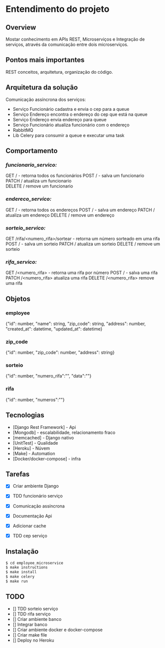 # Entendimento do projeto

## Overview

Mostar conhecimento em APIs REST, Microserviços e Integração de serviços, através da comunicação entre dois microserviços.

## Pontos mais importantes

REST conceitos, arquitetura, organização do código.

## Arquitetura da solução

Comunicação assíncrona dos serviços:
- Serviço Funcionário cadastra e envia o cep para a queue  
- Serviço Endereço encontra o endereço do cep que está na queue
- Serviço Endereço envia endereço para queue
- Serviço Funcionário atualiza funcionário com o endereço
- RabbitMQ
- Lib Celery para consumir a queue e executar uma task

## Comportamento

### *funcionario_servico:*


GET / - retorna todos os funcionários
POST / - salva um funcionario  
PATCH /<id> atualiza um funcionario  
DELETE /<id> remove um funcionario  

### *endereco_servico:*

GET / - retorna todos os endereços
POST / - salva um endereço
PATCH /<id> atualiza um endereço
DELETE /<id> remove um endereço

### *sorteio_servico:*

GET /rifa/<numero_rifa>/sortear - retorna um número sorteado em uma rifa
POST / - salva um sorteio
PATCH /<id> atualiza um sorteio
DELETE /<id> remove um sorteio

### *rifa_servico:*

GET /<numero_rifa> - retorna uma rifa por número
POST / - salva uma rifa
PATCH /<numero_rifa> atualiza uma rifa
DELETE /<numero_rifa> remove uma rifa

## Objetos

### employee
{"id": number, "name": string, "zip_code": string, "address": number, "created_at": datetime, "updated_at": datetime}

### zip_code
{"id": number, "zip_code": number, "address": string}

### sorteio
{"id": number, "numero_rifa":"", "data":""}

### rifa
{"id": number, "numeros":""}

## Tecnologias
  * [Django Rest Framework] - Api
  * [Mongodb] - escalabilidade, relacionamento fraco
  * [memcached] - Django nativo
  * [UnitTest] - Qualidade
  * [Heroku] - Núvem
  * [Make] - Automation
  * [Docker/docker-compose] - infra

## Tarefas

  - [x] Criar ambiente Django
  - [x] TDD funcionário serviço
  - [x] Comunicação assíncrona
  - [x] Documentação Api
  - [x] Adicionar cache
  - [x] TDD cep serviço


## Instalação

```sh
$ cd employee_microservice
$ make instructions
$ make install
$ make celery
$ make run
```

## TODO

  - [] TDD sorteio serviço
  - [] TDD rifa serviço
  - [] Criar ambiente banco
  - [] Integrar banco
  - [] Criar ambiente docker e docker-compose
  - [] Criar make file
  - [] Deploy no Heroku